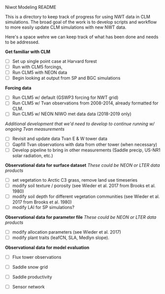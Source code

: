 Niwot Modeling README

This is a directory to keep track of  progress for using NWT data in CLM simulations.
The broad goal of the work is to develop scripts and workflow to  more easily update CLM simulations with new NWT data.

Here's a space wehre we can keep track of what has been done and needs to be addressed.

__Get familiar with CLM__
- [ ] Set up single point case at Harvard forest
- [ ] Run with CLM5 forcings, 
- [ ] Run CLM5 with NEON data
- [ ] Begin looking at output from SP and BGC simulations

__Forcing data__ 
- [ ] Run CLM5 w/ default (GSWP3  forcing for NWT grid)
- [ ] Run CLM5 w/ Tvan  observations from 2008-2014, already formatted for  CLM.
- [ ] Run CLM5 w/ NEON NIWO met data data (2018-2019 only)

*Additional development that  we'd  need to develop to continue running w/ ongoing Tvan measurements*   
- [ ] Revisit and update data Tvan E & W tower data
- [ ] Gapfill Tvan observations with data from other tower (when necessary)
- [ ] Develop pipeline to bring in other measurements (Saddle precip, US-NR1 solar radiation, etc.)

__Observational data for surface dataset__
*These could be NEON or LTER data products*
- [ ] set vegetation to Arctic C3 grass, remove land use timeseries
- [ ] modify soil texture / porosity (see Wieder et al. 2017 from Brooks et al. 1980)
- [ ] modify soil depth for different vegetation communities (see Wieder et al. 2017 from Brooks et al. 1980)
- [ ] modify LAI for SP simulations?

__Observational data for parameter file__
*These could be NEON or LTER data products*
- [ ] modify allocation parameters (see Wieder et al. 2017)
- [ ] modify plant traits (leafCN, SLA, Medlyn slope).

__Observational data for model evaluation__
- [ ] Flux tower observations
- [ ] Saddle snow grid
- [ ] Saddle productivity
- [ ] Sensor network
 

